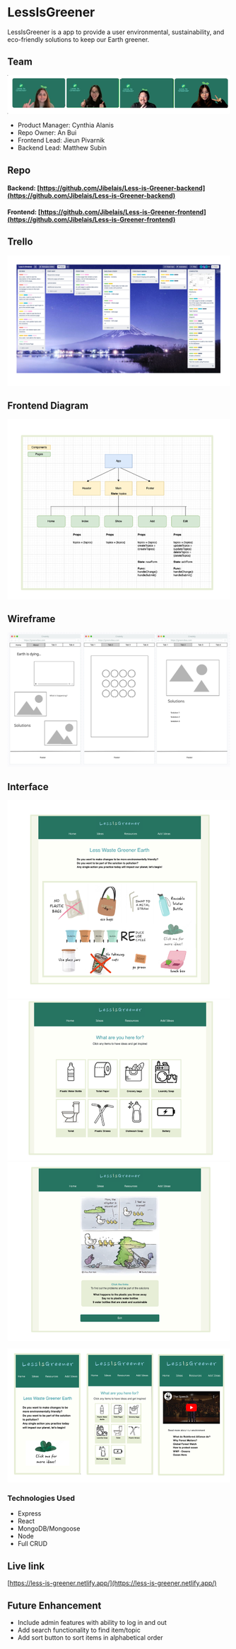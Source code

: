 # LessIsGreener

LessIsGreener is a app to provide a user environmental, sustainability, and eco-friendly solutions to keep our Earth greener. 

## Team 

![](public/img/team.png)

* Product Manager: Cynthia Alanis
* Repo Owner: An Bui
* Frontend Lead: Jieun Pivarnik
* Backend Lead: Matthew Subin 

## Repo

#### Backend: [https://github.com/Jibelais/Less-is-Greener-backend](https://github.com/Jibelais/Less-is-Greener-backend)
#### Frontend: [https://github.com/Jibelais/Less-is-Greener-frontend](https://github.com/Jibelais/Less-is-Greener-frontend)

## Trello
![](public/img/trello.png)


## Frontend Diagram
![](public/img/diagram.png)

## Wireframe 

![](public/img/wireframe.png)

## Interface
![](public/img/home-screen.png)
![](public/img/index-screen.png)
![](public/img/show-screen.png)

![](public/img/responsive.png)

### Technologies Used

* Express
* React
* MongoDB/Mongoose
* Node
* Full CRUD


## Live link

[https://less-is-greener.netlify.app/](https://less-is-greener.netlify.app/)

## Future Enhancement 

* Include admin features with ability to log in and out
* Add search functionality to find item/topic 
* Add sort button to sort items in alphabetical order




